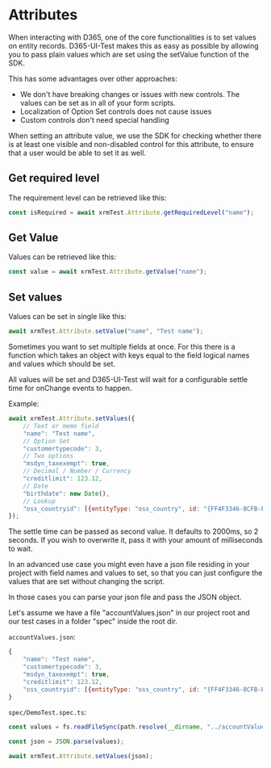 # Attributes
When interacting with D365, one of the core functionalities is to set values on entity records.
D365-UI-Test makes this as easy as possible by allowing you to pass plain values which are set using the setValue function of the SDK.

This has some advantages over other approaches:
- We don't have breaking changes or issues with new controls. The values can be set as in all of your form scripts.
- Localization of Option Set controls does not cause issues
- Custom controls don't need special handling

When setting an attribute value, we use the SDK for checking whether there is at least one visible and non-disabled control for this attribute, to ensure that a user would be able to set it as well.

## Get required level
The requirement level can be retrieved like this:
```javascript
const isRequired = await xrmTest.Attribute.getRequiredLevel("name");
```

## Get Value
Values can be retrieved like this:

```javascript
const value = await xrmTest.Attribute.getValue("name");
```

## Set values
Values can be set in single like this:

```javascript
await xrmTest.Attribute.setValue("name", "Test name");
```

Sometimes you want to set multiple fields at once. 
For this there is a function which takes an object with keys equal to the field logical names and values which should be set.

All values will be set and D365-UI-Test will wait for a configurable settle time for onChange events to happen.

Example:
```javascript
await xrmTest.Attribute.setValues({
    // Text or memo field
    "name": "Test name",
    // Option Set
    "customertypecode": 3,
    // Two options
    "msdyn_taxexempt": true,
    // Decimal / Number / Currency
    "creditlimit": 123.12,
    // Date
    "birthdate": new Date(),
    // Lookup
    "oss_countryid": [{entityType: "oss_country", id: "{FF4F3346-8CFB-E611-80FE-5065F38B06F1}", name: "AT"}]
});
```

The settle time can be passed as second value. It defaults to 2000ms, so 2 seconds. If you wish to overwrite it, pass it with your amount of milliseconds to wait.

In an advanced use case you might even have a json file residing in your project with field names and values to set, so that you can just configure the values that are set without changing the script.

In those cases you can parse your json file and pass the JSON object.

Let's assume we have a file "accountValues.json" in our project root and our test cases in a folder "spec" inside the root dir.

`accountValues.json`:
```javascript
{
    "name": "Test name",
    "customertypecode": 3,
    "msdyn_taxexempt": true,
    "creditlimit": 123.12,
    "oss_countryid": [{entityType: "oss_country", id: "{FF4F3346-8CFB-E611-80FE-5065F38B06F1}", name: "AT"}]
}
```

`spec/DemoTest.spec.ts`:
```javascript
const values = fs.readFileSync(path.resolve(__dirname, "../accountValues.json"), {encoding: "utf-8"});

const json = JSON.parse(values);

await xrmTest.Attribute.setValues(json);
```
